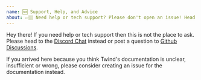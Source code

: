```yaml
---
name: 🆘 Support, Help, and Advice
about: 👉🏽 Need help or tech support? Please don't open an issue! Head to [Github Discussion](https://github.com/tw-in-js/twind/discussions) or [Discord Chat](https://discord.com/invite/2aP5NkszvD).
---
```


Hey there! If you need help or tech support then this is not the place to
ask. Please head to the [Discord Chat](https://discord.com/invite/2aP5NkszvD)
instead or post a question to [Github Discussions](https://github.com/tw-in-js/twind/discussions).

If you arrived here because you think Twind's documentation is unclear,
insufficient or wrong, please consider creating an issue for the documentation
instead.
